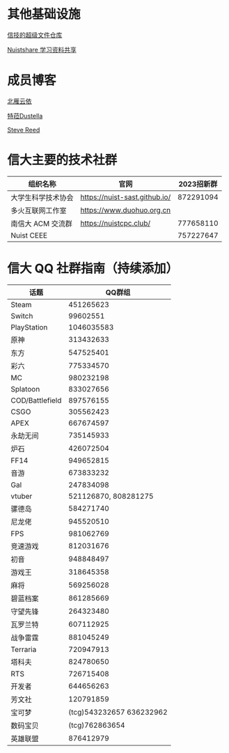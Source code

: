 # 其他基础设施

 [信技的超级文件仓库](https://index.0w0.al)

 [Nuistshare 学习资料共享](https://nuistshare.cn)

# 成员博客

 [北雁云依](https://stblog.penclub.club)

 [特菈Dustella](https://dustella.net)

 [Steve Reed](https://zhufucdev.com)

# 信大主要的技术社群

| 组织名称 | 官网 | 2023招新群 |
| --- | --- | ---|
| 大学生科学技术协会 | https://nuist-sast.github.io/ |  872291094 |
 | 多火互联网工作室 | https://www.duohuo.org.cn | 
 | 南信大 ACM 交流群 | https://nuistcpc.club/ | 777658110 |
| Nuist CEEE |  | 757227647

# 信大 QQ 社群指南（持续添加）



| 话题 | QQ群组 |
|-----|-----|
| Steam | 451265623 |  
| Switch | 99602551 |  
| PlayStation | 1046035583 |  
| 原神 | 313432633 |  
| 东方 | 547525401 |  
| 彩六 | 775334570 |  
| MC | 980232198  |
| Splatoon | 833027656 |  
| COD/Battlefield | 897576155 |  
| CSGO | 305562423 |  
| APEX | 667674597 | 
| 永劫无间 | 735145933 |
| 炉石 | 426072504 |  
| FF14 | 949652815 |  
| 音游 | 673833232 |  
| Gal | 247834098 |  
| vtuber | 521126870, 808281275  |
| 骡德岛 | 584271740 |  
| 尼龙佬 | 945520510 |  
| FPS | 981062769 |  
| 竞速游戏 | 812031676 |  
| 初音 | 948848497 |  
| 游戏王 | 318645358 |  
| 麻将 | 569256028 |  
| 碧蓝档案 | 861285669 |  
| 守望先锋 | 264323480 |  
| 瓦罗兰特 | 607112925 |  
| 战争雷霆 | 881045249 |  
| Terraria | 720947913 |  
| 塔科夫 | 824780650 |  
| RTS | 726715408 |  
| 开发者 | 644656263 |  
| 芳文社 | 120791859 |  
| 宝可梦 | (tcg)543232657 636232962  |
| 数码宝贝 | (tcg)762863654  |
| 英雄联盟 |  876412979 |  
